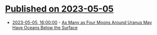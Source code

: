 # [Published on 2023-05-05](index.md)

* [2023-05-05, 16:00:00](https://science.slashdot.org/story/23/05/05/1532235/as-many-as-four-moons-around-uranus-may-have-oceans-below-the-surface?utm_source=rss1.0mainlinkanon&utm_medium=feed) - [As Many as Four Moons Around Uranus May Have Oceans Below the Surface](https://science.slashdot.org/story/23/05/05/1532235/as-many-as-four-moons-around-uranus-may-have-oceans-below-the-surface?utm_source=rss1.0mainlinkanon&utm_medium=feed)
